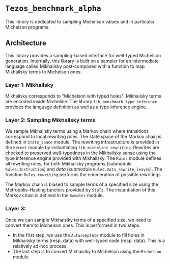 # `Tezos_benchmark_alpha`

This library is dedicated to sampling Michelson values and in particular
Michelson programs.

## Architecture

This library provides a sampling-based interface for well-typed
Michelson generation. Internally, this library is built on a sampler for an
intermediate language called Mikhailsky post-composed with a function to
map Mikhailsky terms to Michelson ones.

### Layer 1: Mikhailsky
  Mikhailsky corresponds to "Michelson with typed holes". Mikhailsky terms
  are encoded inside Micheline. The library `lib_benchmark_type_inference`
  provides the language definition as well as a type inference engine.

### Layer 2: Sampling Mikhailsky terms
  We sample Mikhailsky terms using a Markov chain where transitions correspond
  to local rewriting rules. The state space of the Markov chain is defined
  in `State_space` module. The rewriting infrastructure is provided in the
  `Kernel` module by instantiating `lib_micheline_rewriting`.
  Rewrites are checked to preserved well-typedness in the Mikhailsky sense
  using the type inference engine provided with Mikhailsky. The `Rules`
  module defines all rewriting rules, for both Mikhailsky _programs_
  (submodule `Rules.Instruction`) and _data_
  (submodule `Rules.Data_rewrite_leaves`). The function `Rules.rewriting`
  performs the enumeration of possible rewritings.

  The Markov chain is biased to sample terms of a specified
  size using the Metropolis-Hasting functors provided by `StaTz`.
  The instantiation of this Markov chain is defined in the `Sampler`
  module.

### Layer 3:
  Once we can sample Mikhaislky terms of a specified size, we need
  to convert them to Michelson ones. This is performed in two steps.
  - In the first step, we use the `Autocomplete` module to fill holes
    in Mikhailsky terms (resp. data) with well-typed code (resp. data).
    This is a relatively ad-hoc process.
  - The last step is to convert Mikhaislky to Michelson using the
    `Michelson` module.
